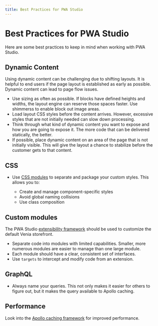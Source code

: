 ```yaml
---
title: Best Practices for PWA Studio
---
```


# Best Practices for PWA Studio

Here are some best practices to keep in mind when working with PWA Studio.

## Dynamic Content

Using dynamic content can be challenging due to shifting layouts. It is helpful to end users if the page layout is established as early as possible. Dynamic content can lead to page flow issues.

- Use sizing as often as possible. If blocks have defined heights and widths, the layout engine can reserve those spaces faster. Use shimmerss to enable block out image areas.
- Load layout CSS styles before the content arrives. However, excessive styles that are not initially needed can slow down processing.
- Think through what kind of dynamic content you want to expose and how you are going to expose it. The more code that can be delivered statically, the better.
- If possible, place dynamic content on an area of the page that is not initially visible. This will give the layout a chance to stabilize before the customer gets to that content.

## CSS

- Use [CSS modules](https://developer.adobe.com/commerce/pwa-studio/guides/general-concepts/css-modules/) to separate and package your custom styles. This allows you to:
  
  - Create and manage component-specific styles
  - Avoid global naming collisions
  - Use class composition

## Custom modules

The PWA Studio [extensibility framework](https://developer.adobe.com/commerce/pwa-studio/guides/general-concepts/extensibility/) should be used to customize the default Venia storefront.

- Separate code into modules with limited capabilities. Smaller, more numerous modules are easier to manage than one large module.
- Each module should have a clear, consistent set of interfaces.
- Use `targets` to intercept and modify code from an extension.

## GraphQL

- Always name your queries. This not only makes it easier for others to figure out, but it makes the query available to Apollo caching.

## Performance

Look into the [Apollo caching framework](https://www.apollographql.com/docs/react/caching/cache-configuration/) for improved performance.
